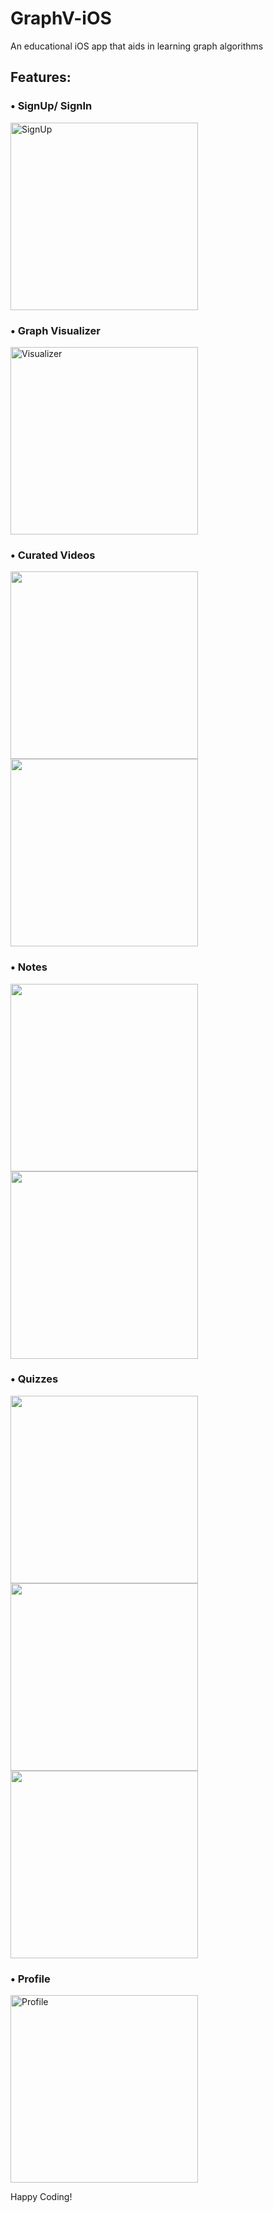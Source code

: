 # GraphV-iOS
An educational iOS app that aids in learning graph algorithms

## Features:
### • SignUp/ SignIn
<img src="images/signup.png" width="300" alt="SignUp">


### • Graph Visualizer
<img src="images/visualizer.png" width="300" alt="Visualizer">

### • Curated Videos
<p float="left">
  <img src="images/YT1.png" width="300" />
  <img src="images/YT2.png" width="300" /> 
</p>

### • Notes
<p float="left">
  <img src="images/Notes1.png" width="300" />
  <img src="images/Notes2.png" width="300" /> 
</p>

### • Quizzes
<p float="left">
  <img src="images/Quiz1.png" width="300" />
  <img src="images/Quiz2.png" width="300" />
  <img src="images/Quiz3.png" width="300" /> 
</p>

### • Profile
<img src="images/profile.png" width="300" alt="Profile">


Happy Coding!
